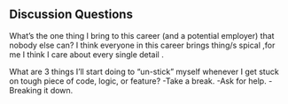 
## Discussion Questions
What’s the one thing I bring to this career (and a potential employer) that nobody else can?
I think everyone  in this career brings thing/s spical ,for me I think I care about every single detail .


What are 3 things I’ll start doing to “un-stick” myself whenever I get stuck on tough piece of code, logic, or feature?
-Take a break.
-Ask for help.
-Breaking it down.
